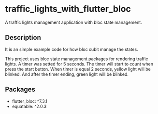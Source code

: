 # traffic_lights_with_flutter_bloc

A traffic lights management application with bloc state management. 

## Description

It is an simple example code for how bloc cubit manage the states.

This project uses bloc state management packages for rendering traffic lights.
A timer was setted for 5 seconds. The timer will start to count when press the start button. 
When timer is equal 2 seconds, yellow light will be blinked. 
And after the timer ending, green light will be blinked. 

## Packages
- flutter_bloc: ^7.3.1 
- equatable: ^2.0.3